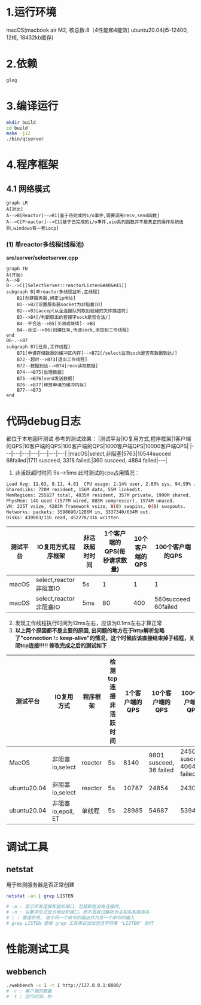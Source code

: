 # 1.运行环境
macOS(macbook air M2,   核总数:8（4性能和4能效)
ubuntu20.04(i5-12400, 12核, 18432kb缓存)

# 2.依赖
```bash
glog
```

# 3.编译运行
```bash
mkdir build
cd build
make -j12
./bin/qtserver
```
# 4.程序框架
## 4.1 网络模式
```mermaid
graph LR
A[对比]
A-->B[Reactor]-->B1[基于待完成的i/o事件,需要调用recv,send函数]
A-->C[Proactor]-->C1[基于已完成的i/o事件,aio系列函数并不是真正的操作系统级别,windows有一套iocp]
```

### (1) 单reactor多线程(线程池)
**src/server/selectserver.cpp**
```mermaid
graph TB
A(开始)
A-->B
B-.->C[[SelectServer::reactorListen&#40&#41]]
subgraph B[单reactor多线程监听,主线程]
    B1[创建服务器,绑定ip地址]
    B1-->B2[设置服务器socket为非阻塞IO]
    B2-->B3[accept从全连接队列取出就绪的文件描述符]
    B3-->B4[/判断取出的套接字sock是否合法/]
    B4--不合法-->B5[关闭或继续]-->B3
    B4--合法-->B6[创建任务,传递sock,添加到工作线程]
end
B6-.->B7
subgraph B7[任务,工作线程]
    B71[申请存储数据的缓冲区内存]-->B72[/select监测sock是否有数据到达/]
    B72--超时-->B73[退出工作线程]
    B72--数据到达-->B74[recv读取数据]
    B74-->B75[处理数据]
    B75-->B76[send发送数据]
    B76-->B77[释放申请的缓冲内存]
    B77-->B73
end
```


# 代码debug日志
都位于本地回环测试
参考的测试效果：
|测试平台|IO复用方式,程序框架|1客户端的QPS|10客户端的QPS|100客户端的QPS|1000客户端QPS|10000客户端QPS|
|---|---|---|---|---|---|---|
|macOS|select,非阻塞|5763|10544succed 68failed|1711 susceed, 3318 failed.|360 susceed, 4884 failed|---|
1. 非活跃超时时间 5s-->5ms
此时测试的cpu占用情况：
```bash
Load Avg: 11.63, 8.11, 4.81  CPU usage: 2.14% user, 2.86% sys, 94.99% idle
SharedLibs: 720M resident, 156M data, 55M linkedit.
MemRegions: 255827 total, 4835M resident, 357M private, 1990M shared.
PhysMem: 14G used (1577M wired, 885M compressor), 1974M unused.
VM: 225T vsize, 4283M framework vsize, 0(0) swapins, 0(0) swapouts.
Networks: packets: 3598690/1286M in, 3337340/634M out.
Disks: 439003/11G read, 452278/31G written.
```
|测试平台|IO复用方式,程序框架| 非活跃超时时间      | 1个客户端的QPS(每秒请求数量) |10个客户端的QPS | 100个客户端的QPS |
|---|---| -------- | -------- |-------- |-------- |
|macOS|select,reactor非阻塞IO| 5s      |    1    | 1 | 1 |
|macOS|select,reactor非阻塞IO| 5ms   |    80     | 400| 560succeed 60failed |

2. 发现工作线程执行时间为12ms左右，应该为0.1ms左右才算正常
3. **以上两个原因都不是主要的原因, 出问题的地方在于http解析忽略了"connection != keep-alive"的情况，这个时候应该直接结束掉子线程，关闭tcp连接!!!!! 修改完成之后的测试如下**


| 测试平台 | IO复用方式 | 程序框架 | 检测tcp连接非活跃时间 | 1个客户端的QPS | 10个客户端的QPS | 100个客户端的QPS | 1000个客户端的QPS | 10000个客户端的QPS |
| -------- | ---------- | -------- | --------------------- | -------------- | --------------- | ---------------- | ----------------- | -- |
| MacOS        | 非阻塞io,select          | reactor        | 5s                     | 8140              | 9801 susceed, 36 failed               | 2450 susceed, 4064 failed                | 58 susceed, 18382 failed                 |
|ubuntu20.04|非阻塞io,select|reactor|5s|10787|24854|24305|25547|24491|
|ubuntu20.04|非阻塞io,epoll, ET|单线程|5s|28985|54687|53943|54378|72287|

# 调试工具
##  netstat
用于检测服务器是否正常创建
```bash
netstat -an | grep LISTEN

# -a : 显示所有连接和监听端口，包括那些没有连接的。
# -n : 以数字形式显示地址和端口，而不是尝试解析为主机名和服务名
# | : 管道符号, 用于将一个命令的输出作为另一个命令的输入
# grep LISTEN 使用 grep 工具来过滤出包含字符串 "LISTEN" 的行
```

# 性能测试工具

##  webbench
```bash
./webbench -c 1 -t 1 http://127.0.0.1:8080/
# -c : 客户端的数量
# -t : 运行时间，秒
```